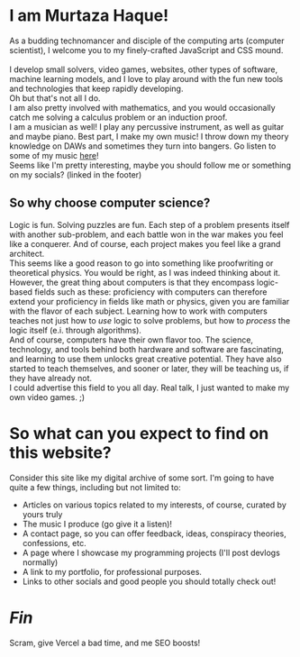 
# I am Murtaza Haque!
As a budding technomancer and disciple of the computing arts (computer scientist), I welcome you to my finely-crafted JavaScript and CSS mound.  
<br>
I develop small solvers, video games, websites, other types of software, machine learning models, and I love to play around with the fun new tools and technologies that keep rapidly developing.
<br>
Oh but that's not all I do.
<br>
I am also pretty involved with mathematics, and you would occasionally catch me solving a calculus problem or an induction proof.
<br>
I am a musician as well! I play any percussive instrument, as well as guitar and maybe piano.
Best part, I make my own music! I throw down my theory knowledge on DAWs and sometimes they turn into bangers. Go listen to some of my music [here](/music/)!
<br>
Seems like I'm pretty interesting, maybe you should follow me or something on my socials? (linked in the footer)


## So why choose computer science?

Logic is fun. Solving puzzles are fun. Each step of a problem presents itself with another sub-problem, and each battle won in the war makes you feel like a conquerer. And of course, each project makes you feel like a grand architect.
<br>
This seems like a good reason to go into something like proofwriting or theoretical physics. You would be right, as I was indeed thinking about it.
<br>
However, the great thing about computers is that they encompass logic-based fields such as these: proficiency with computers can therefore extend your proficiency in fields like math or physics, given you are familiar with the flavor of each subject. Learning how to work with computers teaches not just how to *use* logic to solve problems, but how to *process* the logic itself (e.i. through algorithms).
<br>
And of course, computers have their own flavor too. The science, technology, and tools behind both hardware and software are fascinating, and learning to use them unlocks great creative potential. They have also started to teach themselves, and sooner or later, they will be teaching us, if they have already not.
<br>
I could advertise this field to you all day. Real talk, I just wanted to make my own video games. ;)

# So what can you expect to find on this website?

Consider this site like my digital archive of some sort. I'm going to have quite a few things, including but not limited to:

* Articles on various topics related to my interests, of course, curated by yours truly
* The music I produce (go give it a listen)!
* A contact page, so you can offer feedback, ideas, conspiracy theories, confessions, etc.
* A page where I showcase my programming projects (I'll post devlogs normally)
* A link to my portfolio, for professional purposes.
* Links to other socials and good people you should totally check out!

# *Fin*

Scram, give Vercel a bad time, and me SEO boosts!